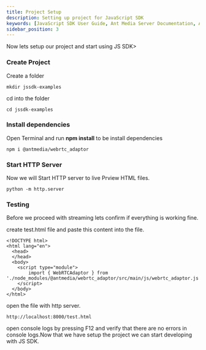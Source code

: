 ```yaml
---
title: Project Setup
description: Setting up project for JavaScript SDK
keywords: [JavaScript SDK User Guide, Ant Media Server Documentation, Ant Media Server Tutorials]
sidebar_position: 3
---
```


Now lets setup our project and start using JS SDK>

### Create Project 

Create a folder

```
mkdir jssdk-examples
```

cd into the folder 

```
cd jssdk-examples
```

### Install dependencies

Open Terminal and run **npm install** to be install dependencies

```
npm i @antmedia/webrtc_adaptor
```

### Start HTTP Server

Now we will Start HTTP server to live Prview HTML files. 

```
python -m http.server
```

### Testing

Before we proceed with streaming lets confirm if everything is working fine.

create test.html file and paste this content into the file.

```
<!DOCTYPE html>
<html lang="en">
  <head>
  </head>
  <body>
    <script type="module">
        import { WebRTCAdaptor } from './node_modules/@antmedia/webrtc_adaptor/src/main/js/webrtc_adaptor.js';
    </script>
  </body>
</html>

```


open the file with http server.

```
http://localhost:8000/test.html
```

open console logs by pressing F12 and verify that there are no errors in console logs.Now that we have setup the project we can start developing with JS SDK.
